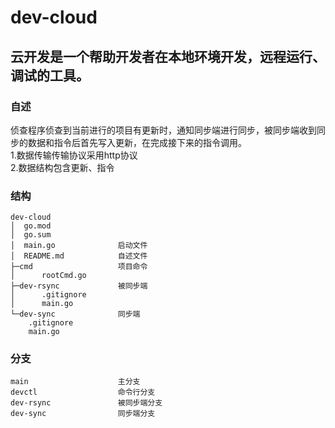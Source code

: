 # dev-cloud
## 云开发是一个帮助开发者在本地环境开发，远程运行、调试的工具。  

### 自述
侦查程序侦查到当前进行的项目有更新时，通知同步端进行同步，被同步端收到同步的数据和指令后首先写入更新，在完成接下来的指令调用。  
1.数据传输传输协议采用http协议  
2.数据结构包含更新、指令

### 结构
```
dev-cloud
│  go.mod
│  go.sum
│  main.go              启动文件
│  README.md            自述文件
├─cmd                   项目命令
│      rootCmd.go
├─dev-rsync             被同步端
│      .gitignore
│      main.go
└─dev-sync              同步端
    .gitignore
    main.go
```

### 分支
```
main                    主分支
devctl                  命令行分支
dev-rsync               被同步端分支
dev-sync                同步端分支
```